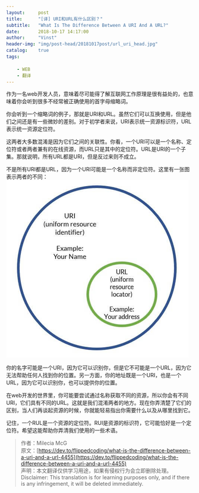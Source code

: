 ```yaml
---
layout:     post
title:      "[译] URI和URL有什么区别？"
subtitle:   "What Is The Difference Between A URI And A URL?"
date:       2018-10-17 14:17:00
author:     "Vinst"
header-img: "img/post-head/20181017post/url_uri_head.jpg"
catalog:    true
tags:

    - WEB
    - 翻译
---
```


作为一名web开发人员，意味着尽可能得了解互联网工作原理是很有益处的，也意味着你会听到很多不经常被正确使用的首字母缩略词。

你会听到一个缩略词的例子，那就是URI和URL。虽然它们可以互换使用，但是他们之间还是有一些微妙的差别。对于初学者来说，URI表示统一资源标识符，URL表示统一资源定位符。

这两者大多数混淆是因为它们之间的关联性。你看，一个URI可以是一个名称、定位符或者两者兼有的在线资源，而URL只是其中的定位符。URL是URI的一个子集。那就说明，所有URL都是URI，但是反过来则不成立。

不是所有URI都是URL，因为一个URI可能是一个名称而非定位符。这里有一张图表示两者的不同：
![URL和RUI的关系图](/img/post-head/20181017post/j4bka41nypm4do1f3e5b.jpg)

你的名字可能是一个URI，因为它可以识别你，但是它不可能是一个URL，因为它无法帮助任何人找到你的位置。另一方面，你的地址既是一个URI，也是一个URL，因为它可以识别你，也可以提供你的位置。

在web开发的世界里，你可能要尝试通过名称获取不同的资源，所以你会有不同URI，它们具有不同的URL。这就是我们混淆两者的地方。现在你弄清楚了它们的区别，当人们再谈起资源的时候，你就能轻易指出你需要什么以及从哪里找到它。

记住，一个RUL是一个资源的定位符。RUI是资源的标识符，它可能恰好是一个定位符。希望这能帮助你弄清我们使用的一些术语。

> 作者：Milecia McG  
> 原文：[https://dev.to/flippedcoding/what-is-the-difference-between-a-uri-and-a-url-4455](https://dev.to/flippedcoding/what-is-the-difference-between-a-uri-and-a-url-4455)  
> 声明：本文翻译仅供学习用途，如果有侵权行为会立即删除处理。  
> Disclaimer: This translation is for learning purposes only, and if there is any infringement, it will be deleted immediately.